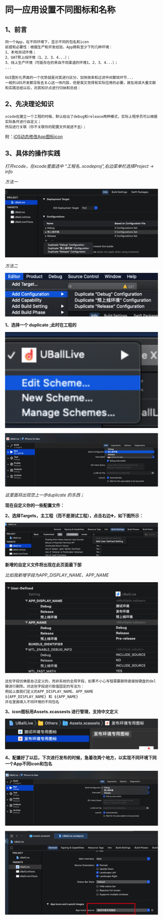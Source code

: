 # 同一应用设置不同图标和名称

## 1、前言

```
同一个App，在不同环境下，显示不同的包名和icon
前提和必要性：根据生产和开发经验，App拥有至少下列几种环境：
1、本地测试环境；
2、UAT预上线环境（1、2、3、4...）；
3、线上生产环境（可能存在的来自不同渠道的环境1、2、3、4...）；
...

GUI图形化界面的一个优势就是对其进行区分，加快效率和过滤中间繁琐环节...
一般的iOS开发都没有去关心这一块内容，但是我又觉得有实际应用的必要，故在阅读大量文献和实践总结以后，对其知识点进行归纳和总结：
```

## 2、先决理论知识

```
xcode在建立一个工程的时候，默认给出了debug和release两种模式，实际上程序员可以根据实际条件进行自定义；
然后进行关联（你不关联你的配置文件就进不去）；
```

附：[iOS动态修改App图标icon](https://www.jianshu.com/p/69313970d0e7)

## 3、具体的操作实践

*打开xcode，在xcode里面选中 “工程名..xcodeproj”,右边菜单栏选择Project -> info*

*方法一*

![image-20230915044945363](./assets/image-20230915044945363.png)

*方法二*

![image-20230915045009815](./assets/image-20230915045009815.png)

**1、选择一个 duplicate ;此时在工程的**

![image-20230915045040729](./assets/image-20230915045040729.png)

![image-20230915045051031](./assets/image-20230915045051031.png)

*这里面将出现您上一步duplicate 的东西；*

**现在自定义你的一些配置文件：**

**2、选择Targets，主工程（而不是测试工程），点击右边➕，如下图所示：**

![image-20230915045158628](./assets/image-20230915045158628.png)

**新增的自定义文件将出现在此页面最下部**

*比如我新增字段为APP_DISPLAY_NAME、APP_NAME*

![image-20230915045237901](./assets/image-20230915045237901.png)

```
这些字段仿佛是自己定义的，而非系统的全局字段，如果不小心写错需要删除直接按键盘的del键进行删除。对这些字段进行取值固定的写法为：
例如上面我们定义的APP_DISPLAY_NAME、APP_NAME
${APP_DISPLAY_NAME} 和 ${APP_NAME}
并在里面填入不同环境的不同包名
```

**3、icon图标用Assets.xcassests 进行管理，支持中文定义**

![image-20230915045412074](./assets/image-20230915045412074.png)

**4、配置好了以后，下次进行发布的时候，急着改两个地方，以实现不同环境下同一个App不同icon和包名**

![image-20230915045442195](./assets/image-20230915045442195.png)

![image-20230915045448365](./assets/image-20230915045448365.png)





















